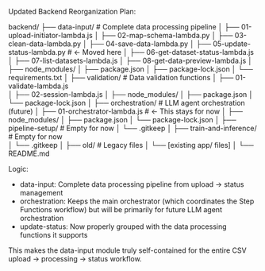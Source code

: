 Updated Backend Reorganization Plan:

  backend/
  ├── data-input/              # Complete data processing pipeline
  │   ├── 01-upload-initiator-lambda.js
  │   ├── 02-map-schema-lambda.py
  │   ├── 03-clean-data-lambda.py
  │   ├── 04-save-data-lambda.py
  │   ├── 05-update-status-lambda.py      # ← Moved here
  │   ├── 06-get-dataset-status-lambda.js
  │   ├── 07-list-datasets-lambda.js
  │   ├── 08-get-data-preview-lambda.js
  │   ├── node_modules/
  │   ├── package.json
  │   ├── package-lock.json
  │   └── requirements.txt
  │
  ├── validation/              # Data validation functions
  │   ├── 01-validate-lambda.js  
  │   ├── 02-session-lambda.js
  │   ├── node_modules/
  │   ├── package.json
  │   └── package-lock.json
  │
  ├── orchestration/           # LLM agent orchestration (future)
  │   ├── 01-orchestrator-lambda.js      # ← This stays for now
  │   ├── node_modules/
  │   ├── package.json
  │   └── package-lock.json
  │
  ├── pipeline-setup/          # Empty for now
  │   └── .gitkeep
  │
  ├── train-and-inference/     # Empty for now  
  │   └── .gitkeep
  │
  ├── old/                     # Legacy files
  │   └── [existing app/ files]
  │
  └── README.md

  Logic:

  - data-input: Complete data processing pipeline from upload → status management
  - orchestration: Keeps the main orchestrator (which coordinates the Step Functions workflow) but will be primarily for future LLM agent orchestration
  - update-status: Now properly grouped with the data processing functions it supports

  This makes the data-input module truly self-contained for the entire CSV upload → processing → status workflow.

